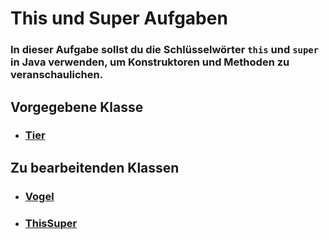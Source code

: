 # This und Super Aufgaben

### In dieser Aufgabe sollst du die Schlüsselwörter `this` und `super` in Java verwenden, um Konstruktoren und Methoden zu veranschaulichen.

## Vorgegebene Klasse
- ### [Tier](Tier.java)

## Zu bearbeitenden Klassen 
- ### [Vogel](Vogel.java)
- ### [ThisSuper](ThisSuperTasks.java)